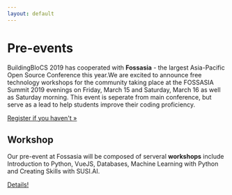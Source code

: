 ```yaml
---
layout: default
---
```


# Pre-events

BuildingBloCS 2019 has cooperated with **Fossasia** - the largest Asia-Pacific Open Source Conference this year.We are excited to announce free technology workshops for the community taking place at the FOSSASIA Summit 2019 evenings on Friday, March 15 and Saturday, March 16 as well as Saturday morning. This event is seperate from main conference, but serve as a lead to help students improve their coding proficiency.

[Register if you haven't &raquo;](https://2019.fossasia.org/#buildingblocs)


## Workshop

Our pre-event at Fossasia will be composed of serveral **workshops** include Introduction to Python, VueJS, Databases, Machine Learning with Python and Creating Skills with SUSI.AI. 

<a class="btn" href="{{ site.baseurl }}/pre-event/workshop">Details!</a>




